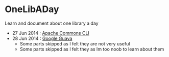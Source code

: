 OneLibADay
==========
Learn and document about one library a day

* 27 Jun 2014 : [Apache Commons CLI](https://github.com/dotslash/OneLibADay/blob/master/apache-commons-cli.md)
* 28 Jun 2014 : [Google Guava](https://github.com/dotslash/OneLibADay/blob/master/guava.md)
  + Some parts skipped as I felt they are not very useful
  + Some parts skipped as I felt they as Im too noob to learn about them
